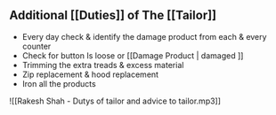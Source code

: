 ## Additional [[Duties]] of The [[Tailor]]

- Every day check & identify the damage product from each & every counter
- Check for button Is loose or  [[Damage Product | damaged ]]
- Trimming the extra treads & excess material
- Zip replacement & hood replacement
- Iron all the products

![[Rakesh Shah - Dutys of tailor and advice to tailor.mp3]]
